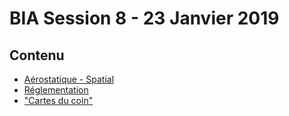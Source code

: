 # BIA Session 8 - 23 Janvier 2019

## Contenu

* [Aérostatique - Spatial](../themes/support/BIA_AEROSTAT_SPATIAL_TOURNEFEUILLE.pdf)
* [Réglementation](../themes/support/BIA-REGLEMENTATION-TOURNEFEUILLE.pdf)
* ["Cartes du coin"](../themes/support/TLS-CHARTS.pdf)